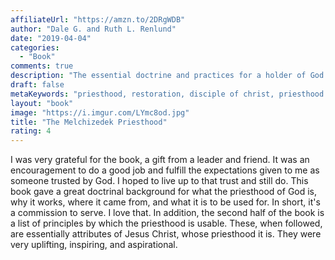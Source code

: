 ```yaml
---
affiliateUrl: "https://amzn.to/2DRgWDB"
author: "Dale G. and Ruth L. Renlund"
date: "2019-04-04"
categories:
  - "Book"
comments: true
description: "The essential doctrine and practices for a holder of God's priesthood." 
draft: false
metaKeywords: "priesthood, restoration, disciple of christ, priesthood holder, the church of jesus christ of latter-day saints"
layout: "book"
image: "https://i.imgur.com/LYmc8od.jpg"
title: "The Melchizedek Priesthood"
rating: 4
---
```


I was very grateful for the book, a gift from a leader and friend.  It was an encouragement to do a good job and fulfill the expectations given to me as someone trusted by God.  I hoped to live up to that trust and still do.  This book gave a great doctrinal background for what the priesthood of God is, why it works, where it came from, and what it is to be used for.  In short, it's a commission to serve.  I love that.  In addition, the second half of the book is a list of principles by which the priesthood is usable.  These, when followed, are essentially attributes of Jesus Christ, whose priesthood it is.  They were very uplifting, inspiring, and aspirational.  
